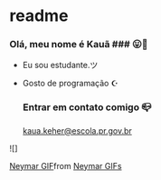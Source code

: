 # readme
### Olá, meu nome é Kauã ### 😛🫴


- Eu sou estudante.ツ
- Gosto de programação ☪

  ### Entrar em contato comigo 📪
  kaua.keher@escola.pr.gov.br


![]<div class="tenor-gif-embed" data-postid="27009028" data-share-method="host" data-aspect-ratio="1" data-width="100%"><a href="https://tenor.com/view/neymar-gif-27009028">Neymar GIF</a>from <a href="https://tenor.com/search/neymar-gifs">Neymar GIFs</a></div> <script type="text/javascript" async src="https://tenor.com/embed.js"></script>
  
